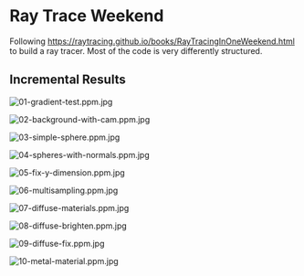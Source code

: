 Ray Trace Weekend
=================

Following https://raytracing.github.io/books/RayTracingInOneWeekend.html
to build a ray tracer. Most of the code is very differently structured.

## Incremental Results

![01-gradient-test.ppm.jpg](01-gradient-test.ppm.jpg)

![02-background-with-cam.ppm.jpg](02-background-with-cam.ppm.jpg)

![03-simple-sphere.ppm.jpg](03-simple-sphere.ppm.jpg)

![04-spheres-with-normals.ppm.jpg](04-spheres-with-normals.ppm.jpg)

![05-fix-y-dimension.ppm.jpg](05-fix-y-dimension.ppm.jpg)

![06-multisampling.ppm.jpg](06-multisampling.ppm.jpg)

![07-diffuse-materials.ppm.jpg](07-diffuse-materials.ppm.jpg)

![08-diffuse-brighten.ppm.jpg](08-diffuse-brighten.ppm.jpg)

![09-diffuse-fix.ppm.jpg](09-diffuse-fix.ppm.jpg)

![10-metal-material.ppm.jpg](10-metal-material.ppm.jpg)

